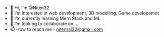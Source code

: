 - 👋 Hi, I’m @Niten32
- 👀 I’m interested in web development, 3D modelling, Game developemnt
- 🌱 I’m currently learning Mern Stack and ML
- 💞️ I’m looking to collaborate on ...
- 📫 How to reach me - nitenrai32@gmail.com

<!---
Niten32/Niten32 is a ✨ special ✨ repository because its `README.md` (this file) appears on your GitHub profile.
You can click the Preview link to take a look at your changes.
--->
